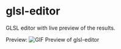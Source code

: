# glsl-editor
GLSL editor with live preview of the results.

Preview:
![GIF Preview of glsl-editor](https://github.com/Lackym/glsl-editor/blob/master/glsl-editor-preview.gif)
